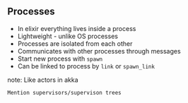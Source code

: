 ## Processes

* In elixir everything lives inside a process
* Lightweight - unlike OS processes 
* Processes are isolated from each other
* Communicates with other processes through messages
* Start new process with ```spawn```
* Can be linked to process by ```link``` or ```spawn_link```

note:
    Like actors in akka

    Mention supervisors/supervison trees

